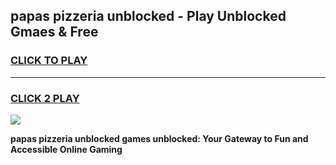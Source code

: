 
## papas pizzeria unblocked - Play Unblocked Gmaes & Free
<h3>
<a href="https://premium.freeplayer.one?title=papas_pizzeria_unblocked&ref=19F">CLICK TO PLAY</a></h3>
<hr>

<h3>
<a href="https://premium.freeplayer.one?title=papas_pizzeria_unblocked&ref=19F">CLICK 2 PLAY</a>
  
</h3>

<a href="https://premium.freeplayer.one?title=papas_pizzeria_unblocked&ref=19F/"><img src="https://clearcache.store/games.png"></a>


**papas pizzeria unblocked games unblocked: Your Gateway to Fun and Accessible Online Gaming**
